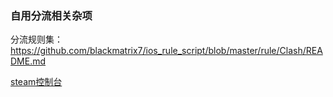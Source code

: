 ### 自用分流相关杂项

分流规则集：https://github.com/blackmatrix7/ios_rule_script/blob/master/rule/Clash/README.md

[steam控制台](/Steam://nav/console/)
